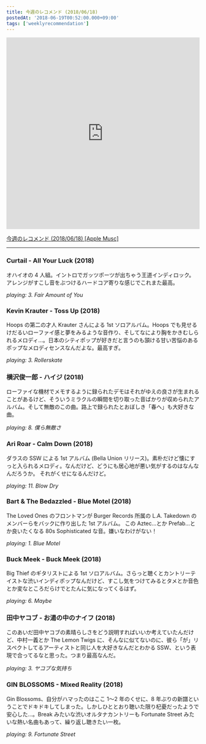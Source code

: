 ```yaml
---
title: 今週のレコメンド (2018/06/18)
postedAt: '2018-06-19T00:52:00.000+09:00'
tags: ['weeklyrecommendation']
---
```


<iframe src="https://tools.applemusic.com/embed/v1/playlist/pl.u-XkD0LK0I4BNEAj?country=jp" height="500px" width="100%" frameborder="0"></iframe>

[今週のレコメンド (2018/06/18) \[Apple Musc\]](https://itunes.apple.com/jp/playlist/%E4%BB%8A%E9%80%B1%E3%81%AE%E3%83%AC%E3%82%B3%E3%83%A1%E3%83%B3%E3%83%89-2018-06-18/pl.u-XkD0LK0I4BNEAj)

---

### Curtail - All Your Luck (2018)

オハイオの 4 人組。イントロでガッツポーツが出ちゃう王道インディロック。アレンジがすこし音をぶつけるハードコア寄りな感じでこれまた最高。

_playing: 3\. Fair Amount of You_

### Kevin Krauter - Toss Up (2018)

Hoops の第二の才人 Krauter さんによる 1st ソロアルバム。Hoops でも見せるけだるいローファイ感と夢をみるような音作り、そしてなにより胸をかきむしられるメロディ…。日本のシティポップが好きだと言うのも頷ける甘い苦悩のあるポップなメロディセンスなんだよな。最高すぎ。

_playing: 3\. Rollerskate_

### 横沢俊一郎 - ハイジ (2018)

ローファイな機材でメモするように録られたデモはそれがゆえの良さが生まれることがあるけど、そういうミラクルの瞬間を切り取った音ばかりが収められたアルバム。そして無敵のこの曲。路上で録られたとおぼしき「春へ」も大好きな曲。

_playing: 8\. 僕ら無敵さ_

### Ari Roar - Calm Down (2018)

ダラスの SSW による 1st アルバム (Bella Union リリース)。素朴だけど懐にすっと入られるメロディ。なんだけど、どうにも居心地が悪い気がするのはなんなんだろうか。 それがくせになるんだけど。

_playing: 11\. Blow Dry_

### Bart & The Bedazzled - Blue Motel (2018)

The Loved Ones のフロントマンが Burger Records 所属の L.A. Takedown のメンバーらをバックに作り出した 1st アルバム。 この Aztec…とか Prefab…とか良いたくなる 80s Sophisticated な音。嫌いなわけがない！

_playing: 1\. Blue Motel_

### Buck Meek - Buck Meek (2018)

Big Thief のギタリストによる 1st ソロアルバム。さらっと聴くとカントリーテイストな渋いインディポップなんだけど、すこし気をつけてみるとタメとか音色とか変なところだらけでとたんに気になってくるはず。

_playing: 6\. Maybe_

### 田中ヤコブ - お湯の中のナイフ (2018)

このあいだ田中ヤコブの素晴らしさをどう説明すればいいか考えていたんだけど、中村一義とか The Lemon Twigs に、そんなに似てないのに、彼ら「が」リスペクトしてるアーティストと同じ人を大好きなんだとわかる SSW、という表現で合ってるなと思った。つまり最高なんだ。

_playing: 3\. ヤコブな気持ち_

### GIN BLOSSOMS - Mixed Reality (2018)

Gin Blossoms、自分がハマったのはここ 1〜2 年のくせに、8 年ぶりの新譜ということでドキドキしてしまった。しかしひととおり聴いた限り杞憂だったようで安心した…。Break みたいな渋いオルタナカントリーも Fortunate Street みたいな熱い名曲もあって、繰り返し聴きたい一枚。

_playing: 9\. Fortunate Street_

